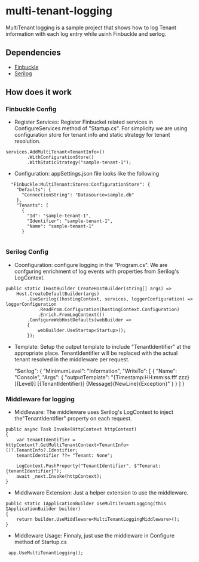 # multi-tenant-logging

MultiTenant logging is a sample project that shows how to log Tenant information with each log entry while usinh Finbuckle and serlog.

## Dependencies

* [Finbuckle](https://https://github.com/Finbuckle/Finbuckle.MultiTenant)
* [Serilog](https://https://github.com/serilog)

## How does it work

### **Finbuckle Config**

* Register Services: Register Finbuckel related services in ConfigureServices method of "Startup.cs". For simplicity we are using configuration store for tenant info and static strategy for tenant resolution.

```
services.AddMultiTenant<TenantInfo>()
        .WithConfigurationStore()
        .WithStaticStrategy("sample-tenant-1");
```

* Configuration: appSettings.json file looks like the following

```
  "Finbuckle:MultiTenant:Stores:ConfigurationStore": {
    "Defaults": {
      "ConnectionString": "Datasource=sample.db"
    },
    "Tenants": [
      {
        "Id": "sample-tenant-1",
        "Identifier": "sample-tenant-1",
        "Name": "sample-tenant-1"
      }
   
```

### **Serilog Config**

* Coonfiguration: configure logging in the "Program.cs". We are  confguring enrichment of log events with properties from Serilog's LogContext.

```
public static IHostBuilder CreateHostBuilder(string[] args) =>
    Host.CreateDefaultBuilder(args)
        .UseSerilog((hostingContext, services, loggerConfiguration) => loggerConfiguration
            .ReadFrom.Configuration(hostingContext.Configuration)
            .Enrich.FromLogContext())
        .ConfigureWebHostDefaults(webBuilder =>
        {
            webBuilder.UseStartup<Startup>();
        });
```

* Template: Setup the output template to include "TenantIdentifier" at the appropriate place. TenantIdentifier will be replaced with the actual tenant resolved in the middleware per request.

  "Serilog": {
    "MinimumLevel": "Information",
    "WriteTo": [
      {
        "Name": "Console",
        "Args": {
          "outputTemplate": "{Timestamp:HH:mm:ss.fff zzz} [{Level}] [{TenantIdentifier}] {Message}{NewLine}{Exception}"
        }
      }
    ]
  }
### **Middleware for logging**

* Middleware: The middleware uses Serilog's LogContext to inject the"TenantIdentifier" property on each request.

```
public async Task Invoke(HttpContext httpContext)
{
    var tenantIdentifier = httpContext?.GetMultiTenantContext<TenantInfo>()?.TenantInfo?.Identifier;
    tenantIdentifier ??= "Tenant: None";

    LogContext.PushProperty("TenantIdentifier", $"Tenenat: {tenantIdentifier}");
    await _next.Invoke(httpContext);
}
```
* Middlwware Extension: Just a helper extension to use the middleware.

```
public static IApplicationBuilder UseMultiTenantLogging(this IApplicationBuilder builder)
{
    return builder.UseMiddleware<MultiTenantLoggingMiddleware>();
}
```
* Middleware Usage: Finnaly, just use the middleware in Configure method of Startup.cs

```
 app.UseMultiTenantLogging();
```
